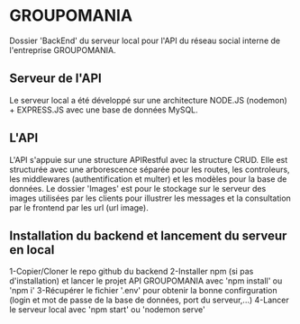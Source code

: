 # GROUPOMANIA
Dossier 'BackEnd' du serveur local pour l'API du réseau social interne de l'entreprise GROUPOMANIA.

## Serveur de l'API
Le serveur local a été développé sur une architecture NODE.JS (nodemon) + EXPRESS.JS avec une base de données MySQL.

## L'API
L'API s'appuie sur une structure APIRestful avec la structure CRUD.
Elle est structurée avec une arborescence séparée pour les routes, les controleurs, les middlewares (authentification et multer) et les modèles pour la base de données.
Le dossier 'Images' est pour le stockage sur le serveur des images utilisées par les clients pour illustrer les messages et la consultation par le frontend par les url (url image).

## Installation du backend et lancement du serveur en local
1-Copier/Cloner le repo github du backend
2-Installer npm (si pas d'installation) et lancer le projet API GROUPOMANIA avec 'npm install' ou 'npm i'
3-Récupérer le fichier '.env' pour obtenir la bonne confirguration (login et mot de passe de la base de données, port du serveur,...)
4-Lancer le serveur local avec 'npm start' ou 'nodemon serve'